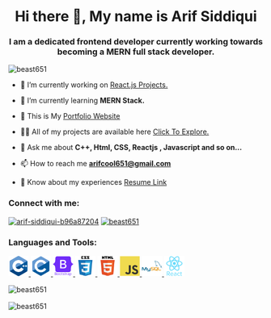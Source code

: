 <h1 align="center"> Hi there 👋, My name is Arif Siddiqui</h1>
<h3 align="center">I am a dedicated frontend developer currently working towards becoming a MERN full stack developer.</h3>

<p align="left"> <img src="https://komarev.com/ghpvc/?username=beast651&label=Profile%20views&color=0e75b6&style=flat" alt="beast651" /> </p>

- 🔭 I’m currently working on [React.js Projects.](https://github.com/Beast651/Reactjs_Projects)

- 🌱 I’m currently learning **MERN Stack.**

- 👨 This is My [Portfolio Website](https://beast-portfolio.netlify.app/)

- 👨‍💻 All of my projects are available here [Click To Explore.](https://github.com/Beast651?tab=repositories)

- 💬 Ask me about **C++, Html, CSS, Reactjs , Javascript and so on...**

- 📫 How to reach me **arifcool651@gmail.com**

- 📄 Know about my experiences [Resume Link](https://drive.google.com/file/d/1ZH6aU-B1ys9Y4eVHs8d4zLWD0sWwrOEF/view?usp=sharing)

<h3 align="left">Connect with me:</h3>
<p align="left">
<a href="https://linkedin.com/in/arif-siddiqui-b96a87204" target="blank"><img align="center" src="https://raw.githubusercontent.com/rahuldkjain/github-profile-readme-generator/master/src/images/icons/Social/linked-in-alt.svg" alt="arif-siddiqui-b96a87204" height="30" width="40" /></a>
<a href="https://www.leetcode.com/beast651" target="blank"><img align="center" src="https://raw.githubusercontent.com/rahuldkjain/github-profile-readme-generator/master/src/images/icons/Social/leet-code.svg" alt="beast651" height="30" width="40" /></a>
</p>

<h3 align="left">Languages and Tools:</h3>
<p align="left"> <a href="https://www.w3schools.com/cpp/" target="_blank" rel="noreferrer"> <img src="https://raw.githubusercontent.com/devicons/devicon/master/icons/cplusplus/cplusplus-original.svg" alt="cplusplus" width="40" height="40"/> </a> <a href="https://www.cprogramming.com/" target="_blank" rel="noreferrer"> <img src="https://raw.githubusercontent.com/devicons/devicon/master/icons/c/c-original.svg" alt="c" width="40" height="40"/> </a> <a href="https://getbootstrap.com" target="_blank" rel="noreferrer"> <img src="https://raw.githubusercontent.com/devicons/devicon/master/icons/bootstrap/bootstrap-plain-wordmark.svg" alt="bootstrap" width="40" height="40"/> </a>  <a href="https://www.w3schools.com/css/" target="_blank" rel="noreferrer"> <img src="https://raw.githubusercontent.com/devicons/devicon/master/icons/css3/css3-original-wordmark.svg" alt="css3" width="40" height="40"/> </a> <a href="https://www.w3.org/html/" target="_blank" rel="noreferrer"> <img src="https://raw.githubusercontent.com/devicons/devicon/master/icons/html5/html5-original-wordmark.svg" alt="html5" width="40" height="40"/> </a> <a href="https://developer.mozilla.org/en-US/docs/Web/JavaScript" target="_blank" rel="noreferrer"> <img src="https://raw.githubusercontent.com/devicons/devicon/master/icons/javascript/javascript-original.svg" alt="javascript" width="40" height="40"/> </a> <a href="https://www.mysql.com/" target="_blank" rel="noreferrer"> <img src="https://raw.githubusercontent.com/devicons/devicon/master/icons/mysql/mysql-original-wordmark.svg" alt="mysql" width="40" height="40"/> </a> <a href="https://reactjs.org/" target="_blank" rel="noreferrer"> <img src="https://raw.githubusercontent.com/devicons/devicon/master/icons/react/react-original-wordmark.svg" alt="react" width="40" height="40"/> </a> </p>

<p><img align="center" src="https://github-readme-stats.vercel.app/api/top-langs?username=beast651&show_icons=true&locale=en&layout=compact" alt="beast651" /></p>

<p><img align="center" src="https://github-readme-streak-stats.herokuapp.com/?user=beast651&" alt="beast651" /></p>
